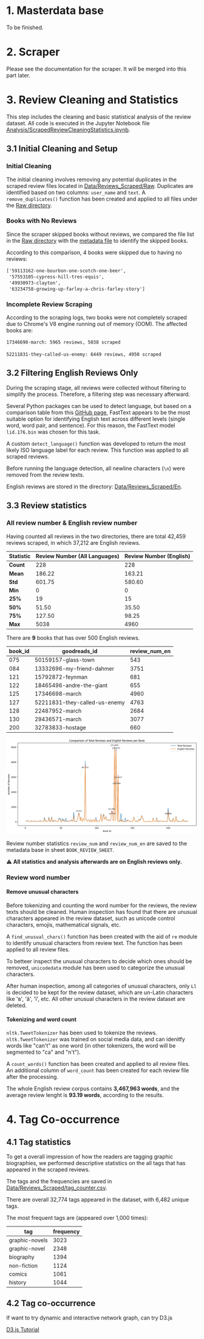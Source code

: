 # 1. Masterdata base

To be finished.

# 2. Scraper

Please see the documentation for the scraper. It will be merged into this part later. 

# 3. Review Cleaning and Statistics

This step includes the cleaning and basic statistical analysis of the review dataset. All code is executed in the Jupyter Notebook file [Analysis/ScrapedReviewCleaningStatistics.ipynb](Analysis/ScrapedReviewCleaningStatistics.ipynb).

## 3.1 Initial Cleaning and Setup

### Initial Cleaning

The initial cleaning involves removing any potential duplicates in the scraped review files located in [Data/Reviews_Scraped/Raw](Data/Reviews_Scraped/Raw). Duplicates are identified based on two columns: `user_name` and `text`. A `remove_duplicates()` function has been created and applied to all files under the [Raw directory](Data/Reviews_Scraped/Raw).

### Books with No Reviews

Since the scraper skipped books without reviews, we compared the file list in the [Raw directory](Data/Reviews_Scraped/Raw) with the [metadata file](Data/Goodreads_Comics_Data/Data_Files/Masterdata_ongoing.xlsx) to identify the skipped books.

According to this comparison, 4 books were skipped due to having no reviews:

```
['59113162-one-bourbon-one-scotch-one-beer',
 '57553105-cypress-hill-tres-equis',
 '49930973-clayton',
 '63234758-growing-up-farley-a-chris-farley-story']
```

### Incomplete Review Scraping

According to the scraping logs, two books were not completely scraped due to Chrome's V8 engine running out of memory (OOM). The affected books are:

```
17346698-march: 5965 reviews, 5038 scraped

52211831-they-called-us-enemy: 6449 reviews, 4950 scraped
```

## 3.2 Filtering English Reviews Only

During the scraping stage, all reviews were collected without filtering to simplify the process. Therefore, a filtering step was necessary afterward.

Several Python packages can be used to detect language, but based on a comparison table from this [GitHub page](https://github.com/pemistahl/lingua-py), FastText appears to be the most suitable option for identifying English text across different levels (single word, word pair, and sentence). For this reason, the FastText model `lid.176.bin` was chosen for this task.

A custom `detect_language()` function was developed to return the most likely ISO language label for each review. This function was applied to all scraped reviews.

Before running the language detection, all newline characters (`\n`) were removed from the review texts.

English reviews are stored in the directory: [Data/Reviews_Scraped/En](Data/Reviews_Scraped/En).

## 3.3 Review statistics

### All review number & English review number

Having counted all reviews in the two directories, there are total 42,459 reviews scraped, in which 37,212 are English reviews. 

| Statistic | Review Number (All Languages) | Review Number (English) |
|-----------|-------------------------------|-------------------------|
| **Count** | 228                           | 228                     |
| **Mean**  | 186.22                        | 163.21                  |
| **Std**   | 601.75                        | 580.60                  |
| **Min**   | 0                             | 0                       |
| **25%**   | 19                            | 15                      |
| **50%**   | 51.50                         | 35.50                   |
| **75%**   | 127.50                        | 98.25                   |
| **Max**   | 5038                          | 4960                    |


There are **9** books that has over 500 English reviews. 

|book_id|goodreads_id|review_num_en|
|-------|------------|-------------|
|075    |50159157-glass-town|543|
|084    |13332696-my-friend-dahmer|3751|
|121    |15792872-feynman|681|
|122    |18465496-andre-the-giant|655|
|125    |17346698-march|4960|
|127    |52211831-they-called-us-enemy|4763|
|128    |22487952-march|2684|
|130    |29436571-march|3077|
|200    |32783833-hostage|660|

![Comparison of total reviews and English reviews per book](Figures/review_num_comparison_AllvsEn.png)

Review number statistics `review_num` and `review_num_en` are saved to the metadata base in sheet `BOOK_REVIEW_SHEET`.

⚠️ **All statistics and analysis afterwards are on English reviews only.**

### Review word number

#### Remove unusual characters

Before tokenizing and counting the word number for the reviews, the review texts should be cleaned. Human inspection has found that there are unusual characters appeared in the review dataset, such as unicode control characters, emojis, mathematical signals, etc. 

A `find_unusual_chars()` function has been created with the aid of `re` module to identify unusual characters from review text. The function has been applied to all review files. 

To betteer inspect the unusual characters to decide which ones should be removed, `unicodedata` module has been used to categorize the unusual characters. 

After human inspection, among all categories of unusual characters, only `Ll` is decided to be kept for the review dataset, which are un-Latin characters like 'в', 'â', 'ï', etc. All other unusual characters in the review dataset are deleted.

#### Tokenizing and word count

`nltk.TweetTokenizer` has been used to tokenize the reviews. `nltk.TweetTokenizer` was trained on social media data, and can idenitfy words like "can't" as one word (in other tokenizers, the word will be segmented to "ca" and "n't").

A `count_words()` function has been created and applied to all review files. An additional column of `word_count` has been created for each review file after the processing. 

The whole English review corpus contains **3,467,963 words**, and the average review lenght is **93.19 words**, according to the results. 

# 4. Tag Co-occurrence

## 4.1 Tag statistics

To get a overall impression of how the readers are tagging graphic biographies, we performed descriptive statistics on the all tags that has appeared in the scraped reviews. 

The tags and the frequencies are saved in [Data/Reviews_Scraped/tag_counter.csv](Data/Reviews_Scraped/tag_counter.csv).

There are overall 32,774 tags appeared in the dataset, with 6,482 unique tags. 

The most frequent tags are (appeared over 1,000 times):

| tag | frequency |
|-----|-----------|
|graphic-novels|3023|
|graphic-novel|2348|
|biography|1394|
|non-fiction|1124|
|comics|1061|
|history|1044|

## 4.2 Tag co-occurrence

If want to try dynamic and interactive network graph, can try D3.js 

[D3.js Tutorial](https://d3-graph-gallery.com/network)